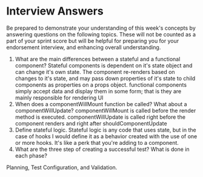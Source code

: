 # Interview Answers
Be prepared to demonstrate your understanding of this week's concepts by answering questions on the following topics. These will not be counted as a part of your sprint score but will be helpful for preparing you for your endorsement interview, and enhancing overall understanding.

1. What are the main differences between a stateful and a functional component?
Stateful components is dependent on it's state object and can change it's own state. The component re-renders based on changes to it's state, and may pass down properties of it's state to child components as properties on a props object.
functional components simply accept data and display them in some form; that is they are mainly responsible for rendering UI
2. When does a componentWillMount function be called? What about a componentWillUpdate?
componentWillMount is called before the render method is executed.
componentWillUpdate is called right before the component renders and right after shouldComponentUpdate
3. Define stateful logic.
Stateful logic is any code that uses state, but in the case of hooks I would define it as a behavior created with the use of one or more hooks. It's like a perk that you're adding to a component.
4. What are the three step of creating a successful test? What is done in each phase?

 Planning, Test Configuration, and Validation.

